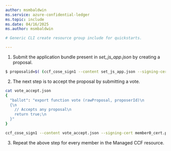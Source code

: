 ```yaml
---
author: msmbaldwin
ms.service: azure-confidential-ledger
ms.topic: include
ms.date: 04/16/2025
ms.author: msmbaldwin

# Generic CLI create resource group include for quickstarts.

---
```


1. Submit the application bundle present in *set_js_app.json* by creating a proposal.

```Bash
$ proposalid=$( (ccf_cose_sign1 --content set_js_app.json --signing-cert member0_cert.pem --signing-key member0_privk.pem --ccf-gov-msg-type proposal --ccf-gov-msg-created_at `date -Is` | curl https://confidentialbillingapp.confidential-ledger.azure.com/gov/proposals -H 'Content-Type: application/cose' --data-binary @- --cacert service_cert.pem | jq -r '.proposal_id') )
```
2. The next step is to accept the proposal by submitting a vote.

```Bash
cat vote_accept.json
{
  "ballot": "export function vote (rawProposal, proposerId)\n
  {\n
    // Accepts any proposal\n
    return true;\n
  }"
}

ccf_cose_sign1 --content vote_accept.json --signing-cert member0_cert.pem --signing-key member0_privk.pem --ccf-gov-msg-type ballot --ccf-gov-msg-created_at `date -Is` --ccf-gov-msg-proposal_id $proposalid | curl https://confidentialbillingapp.confidential-ledger.azure.com/gov/proposals/$proposalid/ballots -H 'Content-Type: application/cose' --data-binary @- --cacert service_cert.pem
```
3. Repeat the above step for every member in the Managed CCF resource.
